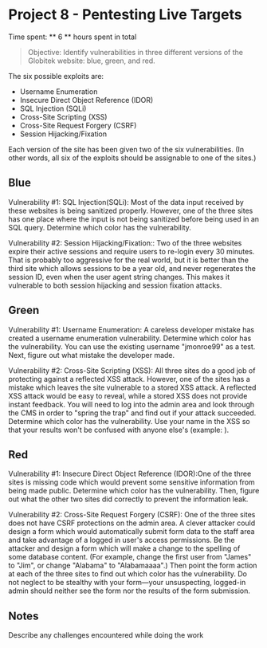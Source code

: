 # Project 8 - Pentesting Live Targets

Time spent: ** 6 ** hours spent in total

> Objective: Identify vulnerabilities in three different versions of the Globitek website: blue, green, and red.

The six possible exploits are:
* Username Enumeration
* Insecure Direct Object Reference (IDOR)
* SQL Injection (SQLi)
* Cross-Site Scripting (XSS)
* Cross-Site Request Forgery (CSRF)
* Session Hijacking/Fixation

Each version of the site has been given two of the six vulnerabilities. (In other words, all six of the exploits should be assignable to one of the sites.)

## Blue

Vulnerability #1: SQL Injection(SQLi): Most of the data input received by these websites is being sanitized properly. However, one of the three sites has one place where the input is not being sanitized before being used in an SQL query. Determine which color has the vulnerability.

Vulnerability #2: Session Hijacking/Fixation:: Two of the three websites expire their active sessions and require users to re-login every 30 minutes. That is probably too aggressive for the real world, but it is better than the third site which allows sessions to be a year old, and never regenerates the session ID, even when the user agent string changes. This makes it vulnerable to both session hijacking and session fixation attacks.

## Green

Vulnerability #1: Username Enumeration: A careless developer mistake has created a username enumeration vulnerability. Determine which color has the vulnerability. You can use the existing username "jmonroe99" as a test. Next, figure out what mistake the developer made.

Vulnerability #2: Cross-Site Scripting (XSS): All three sites do a good job of protecting against a reflected XSS attack. However, one of the sites has a mistake which leaves the site vulnerable to a stored XSS attack. A reflected XSS attack would be easy to reveal, while a stored XSS does not provide instant feedback. You will need to log into the admin area and look through the CMS in order to "spring the trap" and find out if your attack succeeded. Determine which color has the vulnerability. Use your name in the XSS so that your results won't be confused with anyone else's (example: <script>alert('Mallory found the XSS!');</script>).


## Red

Vulnerability #1: Insecure Direct Object Reference (IDOR):One of the three sites is missing code which would prevent some sensitive information from being made public. Determine which color has the vulnerability. Then, figure out what the other two sites did correctly to prevent the information leak.

Vulnerability #2: Cross-Site Request Forgery (CSRF): One of the three sites does not have CSRF protections on the admin area. A clever attacker could design a form which would automatically submit form data to the staff area and take advantage of a logged in user's access permissions. Be the attacker and design a form which will make a change to the spelling of some database content. (For example, change the first user from "James" to "Jim", or change "Alabama" to "Alabamaaaa".) Then point the form action at each of the three sites to find out which color has the vulnerability. Do not neglect to be stealthy with your form—your unsuspecting, logged-in admin should neither see the form nor the results of the form submission.


## Notes

Describe any challenges encountered while doing the work
